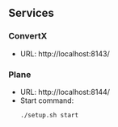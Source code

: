 ## Services

### ConvertX

- URL: http://localhost:8143/

### Plane

- URL: http://localhost:8144/
- Start command:
  ```bash
  ./setup.sh start
  ```
